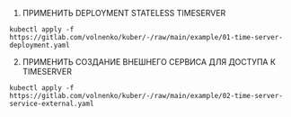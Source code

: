 01. ПРИМЕНИТЬ DEPLOYMENT STATELESS TIMESERVER

```
kubectl apply -f  https://gitlab.com/volnenko/kuber/-/raw/main/example/01-time-server-deployment.yaml
```

02. ПРИМЕНИТЬ СОЗДАНИЕ ВНЕШНЕГО СЕРВИСА ДЛЯ ДОСТУПА К TIMESERVER

```
kubectl apply -f https://gitlab.com/volnenko/kuber/-/raw/main/example/02-time-server-service-external.yaml
```
